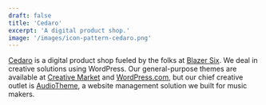 ```yaml
---
draft: false
title: 'Cedaro'
excerpt: 'A digital product shop.'
image: '/images/icon-pattern-cedaro.png'
---
```


[Cedaro](https://www.cedaro.com/) is a digital product shop fueled by the folks
at [Blazer Six](https://lukemcdonald.com/work/blazer-six/). We deal in creative
solutions using WordPress. Our general-purpose themes are available at
[Creative Market](https://creativemarket.com/cedaro/) and
[WordPress.com](https://theme.wordpress.com/themes/by/cedaro/), but our chief
creative outlet is [AudioTheme](https://lukemcdonald.com/work/audiotheme/), a
website management solution we built for music makers.
